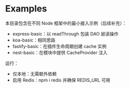 # Examples

本目录包含在不同 Node 框架中的最小接入示例（后续补充）：
- express-basic：以 readThrough 包装 DAO 层读操作
- koa-basic：相同思路
- fastify-basic：在插件生命周期创建 cache 实例
- nest-basic：在模块中提供 CacheProvider 注入

运行：
- 仅本地：无需额外依赖
- 启用 Redis：npm i redis 并确保 REDIS_URL 可用
